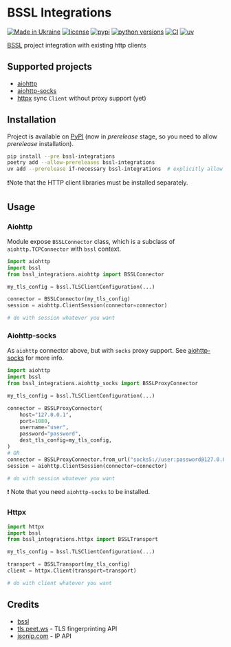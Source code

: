# BSSL Integrations

[![Made in Ukraine](https://img.shields.io/badge/made_in-ukraine-ffd700.svg?labelColor=0057b7)](https://stand-with-ukraine.pp.ua)
[![license](https://img.shields.io/github/license/somespecialone/bssl-integrations)](https://github.com/somespecialone/bssl-integrations/blob/main/LICENSE)
[![pypi](https://img.shields.io/pypi/v/bssl-integrations)](https://pypi.org/project/bssl-integrations)
[![python versions](https://img.shields.io/pypi/pyversions/bssl-integrations)](https://pypi.org/project/bssl-integrations)
[![CI](https://github.com/somespecialone/bssl-integrations/actions/workflows/ci.yml/badge.svg)](https://github.com/somespecialone/bssl-integrations/actions/workflows/ci.yml)
[![uv](https://img.shields.io/endpoint?url=https://raw.githubusercontent.com/astral-sh/uv/main/assets/badge/v0.json)](https://github.com/astral-sh/uv)

[BSSL](https://github.com/somespecialone/bssl) project integration with existing http clients

## Supported projects

* [aiohttp](https://github.com/aio-libs/aiohttp)
* [aiohttp-socks](https://github.com/romis2012/aiohttp-socks)
* [httpx](https://github.com/encode/httpx) sync `Client` without proxy support (yet)

## Installation

Project is available on [PyPI](https://pypi.org/project/bssl-integrations) (now in _prerelease_ stage,
so you need to allow _prerelease_ installation).

```sh
pip install --pre bssl-integrations
poetry add --allow-prereleases bssl-integrations
uv add --prerelease if-necessary bssl-integrations  # explicitly allow prelease
```

❗Note that the HTTP client libraries must be installed separately.

## Usage

### Aiohttp

Module expose `BSSLConnector` class, which is a subclass of `aiohttp.TCPConnector` with `bssl` context.

```py
import aiohttp
import bssl
from bssl_integrations.aiohttp import BSSLConnector

my_tls_config = bssl.TLSClientConfiguration(...)

connector = BSSLConnector(my_tls_config)
session = aiohttp.ClientSession(connector=connector)

# do with session whatever you want
```

### Aiohttp-socks

As `aiohttp` connector above, but with `socks` proxy support.
See [aiohttp-socks](https://github.com/romis2012/aiohttp-socks) for more info.

```py
import aiohttp
import bssl
from bssl_integrations.aiohttp_socks import BSSLProxyConnector

my_tls_config = bssl.TLSClientConfiguration(...)

connector = BSSLProxyConnector(
    host="127.0.0.1",
    port=1080,
    username="user",
    password="password",
    dest_tls_config=my_tls_config,
)
# OR
connector = BSSLProxyConnector.from_url("socks5://user:password@127.0.0.1:1080", dest_tls_config=my_tls_config)
session = aiohttp.ClientSession(connector=connector)

# do with session whatever you want
```

❗ Note that you need `aiohttp-socks` to be installed.

### Httpx

```py
import httpx
import bssl
from bssl_integrations.httpx import BSSLTransport

my_tls_config = bssl.TLSClientConfiguration(...)

transport = BSSLTransport(my_tls_config)
client = httpx.Client(transport=transport)

# do with client whatever you want
```

## Credits

* [bssl](https://github.com/somespecialone/bssl)
* [tls.peet.ws](https://tls.peet.ws) - TLS fingerprinting API
* [jsonip.com](https://jsonip.com) - IP API
